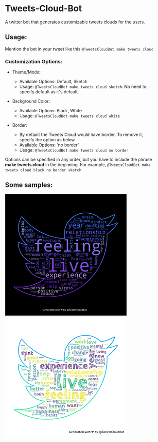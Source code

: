 # Tweets-Cloud-Bot
A twitter bot that generates customizable tweets clouds for the users.

## Usage:
Mention the bot in your tweet like this `@TweetsCloudBot make tweets cloud`

### Customization Options:
- Theme/Mode:
  - Available Options: Default, Sketch
  - Usage: `@TweetsCloudBot make tweets cloud sketch`. No need to specify default as it's default.

- Background Color:
  - Available Options: Black, White
  - Usage: `@TweetsCloudBot make tweets cloud white`

- Border:
  - By default the Tweets Cloud would have border. To remove it, specify the option as below.
  - Available Options: 'no border'
  - Usage: `@TweetsCloudBot make tweets cloud no border`

Options can be specified in any order, but you have to include the phrase **make tweets cloud** in the beginning.
For example, `@TweetsCloudBot make tweets cloud black no border sketch`

## Some samples:
![picture](https://github.com/KhawajaAbaid/Tweets-Cloud-Bot/blob/main/data/sample_defualt.png)
![picture](https://github.com/KhawajaAbaid/Tweets-Cloud-Bot/blob/main/data/sample_sketch.png)
